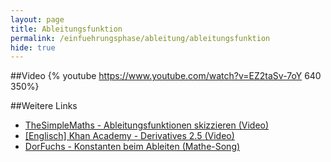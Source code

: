 ```yaml
---
layout: page
title: Ableitungsfunktion
permalink: /einfuehrungsphase/ableitung/ableitungsfunktion
hide: true
---
```

##Video
{% youtube https://www.youtube.com/watch?v=EZ2taSv-7oY 640 350%}

##Weitere Links
* [TheSimpleMaths - Ableitungsfunktionen skizzieren (Video)](https://www.youtube.com/watch?v=tmrpkUuQgj4)
* [[Englisch] Khan Academy - Derivatives 2.5 (Video)](https://www.youtube.com/watch?v=HEH_oKNLgUU)
* [DorFuchs - Konstanten beim Ableiten (Mathe-Song)](https://www.youtube.com/watch?v=TAAdHhCnuX4)
